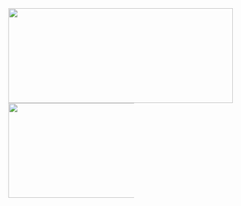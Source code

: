 <div width="100%"><a href="https://github.com/anuraghazra/github-readme-stats">
   <div style="width:50%display:inline-block;">
     <img align="left" style="height:190px;width:450px;display:inline-block;" src="https://github-readme-stats.vercel.app/api?username=MaxWolf-01&show_icons=true&theme=dark&count_private&=true&include_all_commits=true" />
   </div>
   <div style="width:50%; height:200px;display:inline-block;" >
     <img align="left" style="height:190px;width:450px;display: inline-block;" src="https://github-readme-stats.vercel.app/api/top-langs/?username=MaxWolf-01&exclude_repo=TinfProject-2nd-Semester&theme=dark&layout=compact&count_private=true" />
   </div>
 </div>
